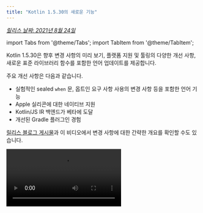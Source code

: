 ```yaml
---
title: "Kotlin 1.5.30의 새로운 기능"
---
```

_[릴리스 날짜: 2021년 8월 24일](releases#release-details)_

import Tabs from '@theme/Tabs';
import TabItem from '@theme/TabItem';

Kotlin 1.5.30은 향후 변경 사항의 미리 보기, 플랫폼 지원 및 툴링의 다양한 개선 사항, 새로운 표준 라이브러리 함수를 포함한 언어 업데이트를 제공합니다.

주요 개선 사항은 다음과 같습니다.
* 실험적인 sealed `when` 문, 옵트인 요구 사항 사용의 변경 사항 등을 포함한 언어 기능
* Apple 실리콘에 대한 네이티브 지원
* Kotlin/JS IR 백엔드가 베타에 도달
* 개선된 Gradle 플러그인 경험

[릴리스 블로그 게시물](https://blog.jetbrains.com/kotlin/2021/08/kotlin-1-5-30-released/)과 이 비디오에서 변경 사항에 대한 간략한 개요를 확인할 수도 있습니다.

<video src="https://www.youtube.com/v/rNbb3A9IdOo" title="Kotlin 1.5.30"/>

## 언어 기능

Kotlin 1.5.30은 향후 언어 변경 사항의 미리 보기를 제공하고 옵트인 요구 사항 메커니즘과 타입 추론을 개선합니다.
* [sealed 및 Boolean subject에 대한 완전한 when 문](#exhaustive-when-statements-for-sealed-and-boolean-subjects)
* [supertype으로서의 suspending 함수](#suspending-functions-as-supertypes)
* [실험적 API의 암시적 사용에 대한 옵트인 요구](#requiring-opt-in-on-implicit-usages-of-experimental-apis)
* [다른 대상을 사용하는 옵트인 요구 사항 어노테이션 사용 변경](#changes-to-using-opt-in-requirement-annotations-with-different-targets)
* [재귀적 제네릭 타입에 대한 타입 추론 개선](#improvements-to-type-inference-for-recursive-generic-types)
* [빌더 추론 제한 제거](#eliminating-builder-inference-restrictions)

### sealed 및 Boolean subject에 대한 완전한 when 문

:::note
sealed (완전한) when 문에 대한 지원은 [실험적](components-stability)입니다. 언제든지 삭제되거나 변경될 수 있습니다.
옵트인이 필요하며(아래 세부 정보 참조), 평가 목적으로만 사용해야 합니다. [YouTrack](https://youtrack.jetbrains.com/issue/KT-12380)에서 이에 대한 피드백을 보내주시면 감사하겠습니다.

완전한 [`when`](control-flow#when-expressions-and-statements) 문은 subject의 가능한 모든 타입 또는 값에 대한 분기, 또는 특정 타입에 대한 분기를 포함하고 나머지 경우를 처리하기 위해 `else` 분기를 포함합니다.

`when` 표현식과 일관된 동작을 위해 곧 완전하지 않은 `when` 문을 금지할 계획입니다. 원활한 마이그레이션을 위해 컴파일러가 sealed 클래스 또는 Boolean이 있는 완전하지 않은 `when` 문에 대한 경고를 보고하도록 구성할 수 있습니다. 이러한 경고는 기본적으로 Kotlin 1.6에 나타나며 나중에 오류가 됩니다.

Enum은 이미 경고를 받습니다.

:::

```kotlin
sealed class Mode {
    object ON : Mode()
    object OFF : Mode()
}

fun main() {
    val x: Mode = Mode.ON
    when (x) { 
        Mode.ON `->` println("ON")
    }
// WARNING: Non exhaustive 'when' statements on sealed classes/interfaces 
// will be prohibited in 1.7, add an 'OFF' or 'else' branch instead

    val y: Boolean = true
    when (y) {  
        true `->` println("true")
    }
// WARNING: Non exhaustive 'when' statements on Booleans will be prohibited 
// in 1.7, add a 'false' or 'else' branch instead
}
```

Kotlin 1.5.30에서 이 기능을 활성화하려면 언어 버전 `1.6`을 사용하세요. [프로그레시브 모드](whatsnew13#progressive-mode)를 활성화하여 경고를 오류로 변경할 수도 있습니다.

<Tabs groupId="build-script">
<TabItem value="kotlin" label="Kotlin" default>

```kotlin
kotlin {
    sourceSets.all {
        languageSettings.apply {
            languageVersion = "1.6"
            //progressiveMode = true // false by default
        }
    }
}
```

</TabItem>
<TabItem value="groovy" label="Groovy" default>

```groovy
kotlin {
    sourceSets.all {
        languageSettings {
            languageVersion = '1.6'
            //progressiveMode = true // false by default
        }
    }
}
```

</TabItem>
</Tabs>

### supertype으로서의 suspending 함수

:::note
supertype으로서의 suspending 함수에 대한 지원은 [실험적](components-stability)입니다. 언제든지 삭제되거나 변경될 수 있습니다.
옵트인이 필요하며(아래 세부 정보 참조), 평가 목적으로만 사용해야 합니다. [YouTrack](https://youtrack.jetbrains.com/issue/KT-18707)에서 이에 대한 피드백을 보내주시면 감사하겠습니다.

Kotlin 1.5.30은 몇 가지 제한 사항이 있는 `suspend` 함수 타입 사용 능력에 대한 미리 보기를 제공합니다.

```kotlin
class MyClass: suspend () `->` Unit {
    override suspend fun invoke() { TODO() }
}
```

이 기능을 활성화하려면 `-language-version 1.6` 컴파일러 옵션을 사용하세요.

<Tabs groupId="build-script">
<TabItem value="kotlin" label="Kotlin" default>

```kotlin
kotlin {
    sourceSets.all {
        languageSettings.apply {
            languageVersion = "1.6"
        }
    }
}
```

</TabItem>
<TabItem value="groovy" label="Groovy" default>

```groovy
kotlin {
    sourceSets.all {
        languageSettings {
            languageVersion = '1.6'
        }
    }
}
```

</TabItem>
</Tabs>

이 기능에는 다음과 같은 제한 사항이 있습니다.
* 일반 함수 타입과 `suspend` 함수 타입을 supertype으로 혼합할 수 없습니다. 이는 JVM 백엔드에서 `suspend` 함수 타입의 구현 세부 사항 때문입니다. 이는 마커 인터페이스가 있는 일반 함수 타입으로 표현됩니다. 마커 인터페이스 때문에 superinterface가 suspended인지 아니면 일반인지 알 수 없습니다.
* 여러 `suspend` 함수 supertype을 사용할 수 없습니다. 타입 검사가 있는 경우 여러 일반 함수 supertype을 사용할 수도 없습니다.

### 실험적 API의 암시적 사용에 대한 옵트인 요구

옵트인 요구 사항 메커니즘은 [실험적](components-stability)입니다.
언제든지 변경될 수 있습니다. [옵트인하는 방법](opt-in-requirements)을 참조하세요.
평가 목적으로만 사용하세요. [YouTrack](https://youtrack.jetbrains.com/issues/KT)에서 이에 대한 피드백을 보내주시면 감사하겠습니다.

라이브러리 작성자는 실험적 API를 [옵트인 필요](opt-in-requirements#create-opt-in-requirement-annotations)로 표시하여 사용자에게 실험적 상태를 알릴 수 있습니다. 컴파일러는 API가 사용될 때 경고 또는 오류를 발생시키고 이를 억제하려면 [명시적 동의](opt-in-requirements#opt-in-to-api)가 필요합니다.

Kotlin 1.5.30에서 컴파일러는 시그니처에 실험적 타입이 있는 모든 선언을 실험적으로 취급합니다. 즉, 실험적 API의 암시적 사용에 대해서도 옵트인이 필요합니다. 예를 들어, 함수의 반환 타입이 실험적 API 요소로 표시된 경우 선언이 옵트인을 명시적으로 요구하는 것으로 표시되지 않은 경우에도 함수 사용에 옵트인이 필요합니다.

```kotlin
// Library code

@RequiresOptIn(message = "This API is experimental.")
@Retention(AnnotationRetention.BINARY)
@Target(AnnotationTarget.CLASS)
annotation class MyDateTime // Opt-in requirement annotation

@MyDateTime
class DateProvider // A class requiring opt-in

// Client code

// Warning: experimental API usage
fun createDateSource(): DateProvider { /* ... */ }

fun getDate(): Date {
    val dateSource = createDateSource() // Also warning: experimental API usage
    // ... 
}
```

[옵트인 요구 사항](opt-in-requirements)에 대해 자세히 알아보세요.

### 다른 대상을 사용하는 옵트인 요구 사항 어노테이션 사용 변경

옵트인 요구 사항 메커니즘은 [실험적](components-stability)입니다.
언제든지 변경될 수 있습니다. [옵트인하는 방법](opt-in-requirements)을 참조하세요.
평가 목적으로만 사용하세요. [YouTrack](https://youtrack.jetbrains.com/issues/KT)에서 이에 대한 피드백을 보내주시면 감사하겠습니다.

Kotlin 1.5.30은 다양한 [대상](https://kotlinlang.org/api/latest/jvm/stdlib/kotlin.annotation/-target/)에서 옵트인 요구 사항 어노테이션을 사용하고 선언하기 위한 새로운 규칙을 제시합니다. 컴파일러는 이제 컴파일 시간에 처리하기 어려운 사용 사례에 대한 오류를 보고합니다. Kotlin 1.5.30에서:
* 로컬 변수 및 값 매개변수를 옵트인 요구 사항 어노테이션으로 표시하는 것은 사용 위치에서 금지됩니다.
* override는 기본 선언도 표시된 경우에만 허용됩니다.
* backing field 및 getter를 표시하는 것은 금지됩니다. 대신 기본 속성을 표시할 수 있습니다.
* `TYPE` 및 `TYPE_PARAMETER` 어노테이션 대상을 설정하는 것은 옵트인 요구 사항 어노테이션 선언 위치에서 금지됩니다.

[옵트인 요구 사항](opt-in-requirements)에 대해 자세히 알아보세요.

### 재귀적 제네릭 타입에 대한 타입 추론 개선

Kotlin 및 Java에서는 타입 매개변수에서 자체를 참조하는 재귀적 제네릭 타입을 정의할 수 있습니다. Kotlin 1.5.30에서 Kotlin 컴파일러는 해당 타입 매개변수의 상한에만 기반하여 타입 인수를 추론할 수 있습니다(재귀적 제네릭인 경우). 이를 통해 Java에서 빌더 API를 만들기 위해 자주 사용되는 재귀적 제네릭 타입으로 다양한 패턴을 만들 수 있습니다.

```kotlin
// Kotlin 1.5.20
val containerA = PostgreSQLContainer<Nothing>(DockerImageName.parse("postgres:13-alpine")).apply {
    withDatabaseName("db")
    withUsername("user")
    withPassword("password")
    withInitScript("sql/schema.sql")
}

// Kotlin 1.5.30
val containerB = PostgreSQLContainer(DockerImageName.parse("postgres:13-alpine"))
    .withDatabaseName("db")
    .withUsername("user")
    .withPassword("password")
    .withInitScript("sql/schema.sql")
```

`-Xself-upper-bound-inference` 또는 `-language-version 1.6` 컴파일러 옵션을 전달하여 개선 사항을 활성화할 수 있습니다. [이 YouTrack 티켓](https://youtrack.jetbrains.com/issue/KT-40804)에서 새로 지원되는 사용 사례의 다른 예제를 참조하세요.

### 빌더 추론 제한 제거

빌더 추론은 람다 인수의 타입 정보를 기반으로 호출의 타입 인수를 추론할 수 있는 특별한 종류의 타입 추론입니다. 이는 [`buildList()`](https://kotlinlang.org/api/latest/jvm/stdlib/kotlin.collections/build-list.html) 또는 [`sequence()`](https://kotlinlang.org/api/latest/jvm/stdlib/kotlin.sequences/sequence.html)와 같은 제네릭 빌더 함수를 호출할 때 유용할 수 있습니다. `buildList { add("string") }`.

이러한 람다 인수 내부에는 빌더 추론이 추론하려는 타입 정보를 사용하는 데 제한이 있었습니다. 즉, 지정만 할 수 있고 가져올 수는 없습니다. 예를 들어, 명시적으로 지정된 타입 인수 없이 `buildList()`의 람다 인수 내에서 [`get()`](https://kotlinlang.org/api/latest/jvm/stdlib/kotlin.collections/-list/get.html)를 호출할 수 없습니다.

Kotlin 1.5.30은 `-Xunrestricted-builder-inference` 컴파일러 옵션으로 이러한 제한을 제거합니다. 이 옵션을 추가하여 제네릭 빌더 함수의 람다 인수 내에서 이전에 금지된 호출을 활성화하세요.

```kotlin
@kotlin.ExperimentalStdlibApi
val list = buildList {
    add("a")
    add("b")
    set(1, null)
    val x = get(1)
    if (x != null) {
        removeAt(1)
    }
}

@kotlin.ExperimentalStdlibApi
val map = buildMap {
    put("a", 1)
    put("b", 1.1)
    put("c", 2f)
}
```

또한 `-language-version 1.6` 컴파일러 옵션으로 이 기능을 활성화할 수 있습니다.

## Kotlin/JVM

Kotlin 1.5.30에서 Kotlin/JVM은 다음과 같은 기능을 받습니다.
* [어노테이션 클래스 인스턴스화](#instantiation-of-annotation-classes)
* [향상된 nullability 어노테이션 지원 구성](#improved-nullability-annotation-support-configuration)

JVM 플랫폼에 대한 Kotlin Gradle 플러그인 업데이트는 [Gradle](#gradle) 섹션을 참조하세요.

### 어노테이션 클래스 인스턴스화

어노테이션 클래스 인스턴스화는 [실험적](components-stability)입니다. 언제든지 삭제되거나 변경될 수 있습니다.
옵트인이 필요하며(아래 세부 정보 참조), 평가 목적으로만 사용해야 합니다. [YouTrack](https://youtrack.jetbrains.com/issue/KT-45395)에서 이에 대한 피드백을 보내주시면 감사하겠습니다.

Kotlin 1.5.30을 사용하면 이제 임의의 코드에서 [어노테이션 클래스](annotations)의 생성자를 호출하여 결과 인스턴스를 얻을 수 있습니다. 이 기능은 어노테이션 인터페이스의 구현을 허용하는 Java 규칙과 동일한 사용 사례를 다룹니다.

```kotlin
annotation class InfoMarker(val info: String)

fun processInfo(marker: InfoMarker) = ...

fun main(args: Array<String>) {
    if (args.size != 0)
        processInfo(getAnnotationReflective(args))
    else
        processInfo(InfoMarker("default"))
}
```

이 기능을 활성화하려면 `-language-version 1.6` 컴파일러 옵션을 사용하세요. non-`val` 매개변수 또는 보조 생성자와 다른 멤버를 정의하는 제한과 같은 현재 어노테이션 클래스 제한 사항은 모두 그대로 유지됩니다.

[이 KEEP](https://github.com/Kotlin/KEEP/blob/master/proposals/annotation-instantiation)에서 어노테이션 클래스 인스턴스화에 대해 자세히 알아보세요.

### 향상된 nullability 어노테이션 지원 구성

Kotlin 컴파일러는 다양한 타입의 [nullability 어노테이션](java-interop#nullability-annotations)을 읽어 Java에서 nullability 정보를 얻을 수 있습니다. 이 정보를 통해 Java 코드를 호출할 때 Kotlin에서 nullability 불일치를 보고할 수 있습니다.

Kotlin 1.5.30에서는 특정 타입의 nullability 어노테이션의 정보를 기반으로 컴파일러가 nullability 불일치를 보고하는지 여부를 지정할 수 있습니다. 컴파일러 옵션 `-Xnullability-annotations=@<package-name>:<report-level>`을 사용하세요. 인수로 정규화된 nullability 어노테이션 패키지와 다음 보고 수준 중 하나를 지정합니다.
* nullability 불일치를 무시하려면 `ignore`
* 경고를 보고하려면 `warn`
* 오류를 보고하려면 `strict`

정규화된 패키지 이름과 함께 [지원되는 nullability 어노테이션의 전체 목록](java-interop#nullability-annotations)을 참조하세요.

다음은 새로 지원되는 [RxJava](https://github.com/ReactiveX/RxJava) 3 nullability 어노테이션에 대한 오류 보고를 활성화하는 방법을 보여주는 예제입니다. `-Xnullability-annotations=@io.reactivex.rxjava3.annotations:strict`. 이러한 모든 nullability 불일치는 기본적으로 경고입니다.

## Kotlin/Native

Kotlin/Native는 다양한 변경 사항과 개선 사항을 받았습니다.
* [Apple 실리콘 지원](#apple-silicon-support)
* [CocoaPods Gradle 플러그인에 대한 개선된 Kotlin DSL](#improved-kotlin-dsl-for-the-cocoapods-gradle-plugin)
* [Swift 5.5 async/await와의 실험적 상호 운용성](#experimental-interoperability-with-swift-5-5-async-await)
* [객체 및 companion 객체에 대한 개선된 Swift/Objective-C 매핑](#improved-swift-objective-c-mapping-for-objects-and-companion-objects)
* [MinGW 대상에 대한 가져오기 라이브러리 없이 DLL에 대한 링크 폐지](#deprecation-of-linkage-against-dlls-without-import-libraries-for-mingw-targets)

### Apple 실리콘 지원

Kotlin 1.5.30은 [Apple 실리콘](https://support.apple.com/en-us/HT211814)에 대한 네이티브 지원을 도입합니다.

이전에는 Kotlin/Native 컴파일러와 툴링은 Apple 실리콘 호스트에서 작업하기 위해 [Rosetta 변환 환경](https://developer.apple.com/documentation/apple_silicon/about_the_rosetta_translation_environment)이 필요했습니다. Kotlin 1.5.30에서는 변환 환경이 더 이상 필요하지 않습니다. 컴파일러와 툴링은 추가 작업 없이 Apple 실리콘 하드웨어에서 실행할 수 있습니다.

또한 Kotlin 코드를 Apple 실리콘에서 네이티브로 실행할 수 있도록 하는 새로운 대상을 도입했습니다.
* `macosArm64`
* `iosSimulatorArm64`
* `watchosSimulatorArm64`
* `tvosSimulatorArm64`

이러한 대상은 Intel 기반 및 Apple 실리콘 호스트 모두에서 사용할 수 있습니다. 기존의 모든 대상은 Apple 실리콘 호스트에서도 사용할 수 있습니다.

1.5.30에서는 `kotlin-multiplatform` Gradle 플러그인에서 Apple 실리콘 대상에 대한 기본 지원만 제공합니다. 특히, 새로운 시뮬레이터 대상은 `ios`, `tvos` 및 `watchos` 대상 바로 가기에 포함되지 않습니다.
새로운 대상에 대한 사용자 경험을 개선하기 위해 계속 노력할 것입니다.

### CocoaPods Gradle 플러그인에 대한 개선된 Kotlin DSL

#### Kotlin/Native 프레임워크에 대한 새로운 매개변수

Kotlin 1.5.30은 Kotlin/Native 프레임워크에 대한 개선된 CocoaPods Gradle 플러그인 DSL을 도입합니다. 프레임워크 이름 외에도 Pod 구성에서 다른 매개변수를 지정할 수 있습니다.
* 프레임워크의 동적 또는 정적 버전을 지정합니다.
* 종속성 내보내기를 명시적으로 활성화합니다.
* Bitcode 임베딩을 활성화합니다.

새로운 DSL을 사용하려면 프로젝트를 Kotlin 1.5.30으로 업데이트하고 `build.gradle(.kts)` 파일의 `cocoapods` 섹션에서 매개변수를 지정합니다.

```kotlin
cocoapods {
    frameworkName = "MyFramework" // This property is deprecated 
    // and will be removed in future versions
    // New DSL for framework configuration:
    framework {
        // All Framework properties are supported
        // Framework name configuration. Use this property instead of 
        // deprecated 'frameworkName'
        baseName = "MyFramework"
        // Dynamic framework support
        isStatic = false
        // Dependency export
        export(project(":anotherKMMModule"))
        transitiveExport = false // This is default.
        // Bitcode embedding
        embedBitcode(BITCODE)
    }
}
```

#### Xcode 구성에 대한 사용자 정의 이름 지원

Kotlin CocoaPods Gradle 플러그인은 Xcode 빌드 구성에서 사용자 정의 이름을 지원합니다. 또한 Xcode에서 빌드 구성에 대한 특수 이름(예: `Staging`)을 사용하는 경우에도 도움이 됩니다.

사용자 정의 이름을 지정하려면 `build.gradle(.kts)` 파일의 `cocoapods` 섹션에서 `xcodeConfigurationToNativeBuildType` 매개변수를 사용합니다.

```kotlin
cocoapods {
    // Maps custom Xcode configuration to NativeBuildType
    xcodeConfigurationToNativeBuildType["CUSTOM_DEBUG"] = NativeBuildType.DEBUG
    xcodeConfigurationToNativeBuildType["CUSTOM_RELEASE"] = NativeBuildType.RELEASE
}
```

이 매개변수는 Podspec 파일에 나타나지 않습니다. Xcode가 Gradle 빌드 프로세스를 실행할 때 Kotlin CocoaPods Gradle 플러그인은 필요한 네이티브 빌드 타입을 선택합니다.

`Debug` 및 `Release` 구성은 기본적으로 지원되므로 선언할 필요가 없습니다.

:::

### Swift 5.5 async/await와의 실험적 상호 운용성

:::note
Swift async/await와의 동시성 상호 운용성은 [실험적](components-stability)입니다. 언제든지 삭제되거나 변경될 수 있습니다.
평가 목적으로만 사용해야 합니다. [YouTrack](https://youtrack.jetbrains.com/issue/KT-47610)에서 이에 대한 피드백을 보내주시면 감사하겠습니다.

[Objective-C 및 Swift에서 Kotlin의 suspending 함수를 호출하는 지원을 1.4.0에 추가](whatsnew14#support-for-kotlin-s-suspending-functions-in-swift-and-objective-c)했으며, 이제 새로운 Swift 5.5 기능인 [`async` 및 `await` 수정자를 사용한 동시성](https://github.com/apple/swift-evolution/blob/main/proposals/0296-async-await)을 유지하기 위해 개선하고 있습니다.

Kotlin/Native 컴파일러는 이제 nullable 반환 타입이 있는 suspending 함수에 대해 생성된 Objective-C 헤더에서 `_Nullable_result` 속성을 내보냅니다. 이를 통해 Swift에서 적절한 nullability로 `async` 함수로 호출할 수 있습니다.

이 기능은 실험적이며 향후 Kotlin 및 Swift의 변경 사항에 영향을 받을 수 있습니다. 현재는 특정 제한 사항이 있는 이 기능의 미리 보기를 제공하고 있으며 의견을 듣고 싶습니다. 현재 상태에 대해 자세히 알아보고 [이 YouTrack 이슈](https://youtrack.jetbrains.com/issue/KT-47610)에서 피드백을 남겨주세요.

### 객체 및 companion 객체에 대한 개선된 Swift/Objective-C 매핑

이제 객체 및 companion 객체를 가져오는 것은 네이티브 iOS 개발자에게 더 직관적인 방식으로 수행할 수 있습니다. 예를 들어, Kotlin에 다음 객체가 있는 경우:

```kotlin
object MyObject {
    val x = "Some value"
}

class MyClass {
    companion object {
        val x = "Some value"
    }
}
```

Swift에서 액세스하려면 `shared` 및 `companion` 속성을 사용할 수 있습니다.

```swift
MyObject.shared
MyObject.shared.x
MyClass.companion
MyClass.Companion.shared
```

[Swift/Objective-C 상호 운용성](native-objc-interop)에 대해 자세히 알아보세요.

### MinGW 대상에 대한 가져오기 라이브러리 없이 DLL에 대한 링크 폐지

[LLD](https://lld.llvm.org/)는 LLVM 프로젝트의 링커이며, 기본 ld.bfd보다 성능이 더 우수하기 때문에 Kotlin/Native에서 MinGW 대상에 사용하기 시작할 계획입니다.

그러나 LLD의 최신 안정 버전은 MinGW(Windows) 대상에 대한 DLL에 대한 직접 링크를 지원하지 않습니다. 이러한 링크에는 [가져오기 라이브러리](https://stackoverflow.com/questions/3573475/how-does-the-import-library-work-details/3573527#3573527)를 사용해야 합니다. Kotlin/Native 1.5.30에서는 필요하지 않지만 이러한 사용법은 향후 MinGW에 대한 기본 링커가 될 LLD와 호환되지 않는다는 경고를 추가하고 있습니다.

[이 YouTrack 이슈](https://youtrack.jetbrains.com/issue/KT-47605)에서 LLD 링커로의 전환에 대한 생각과 우려 사항을 공유해주세요.

## Kotlin Multiplatform

1.5.30은 Kotlin Multiplatform에 다음과 같은 주목할 만한 업데이트를 제공합니다.
* [공유 네이티브 코드에서 사용자 정의 `cinterop` 라이브러리를 사용하는 기능](#ability-to-use-custom-cinterop-libraries-in-shared-native-code)
* [XCFrameworks에 대한 지원](#support-for-xcframeworks)
* [Android 아티팩트에 대한 새로운 기본 게시 설정](#new-default-publishing-setup-for-android-artifacts)

### 공유 네이티브 코드에서 사용자 정의 cinterop 라이브러리를 사용하는 기능

Kotlin Multiplatform은 공유 소스 세트에서 플랫폼별 interop 라이브러리를 사용하는 [옵션](multiplatform-share-on-platforms#connect-platform-specific-libraries)을 제공합니다. 1.5.30 이전에는 Kotlin/Native 배포와 함께 제공되는 [플랫폼 라이브러리](native-platform-libs)에서만 작동했습니다. 1.5.30부터는 사용자 정의 `cinterop` 라이브러리와 함께 사용할 수 있습니다. 이 기능을 활성화하려면 `gradle.properties`에 `kotlin.mpp.enableCInteropCommonization=true` 속성을 추가하세요.

```none
kotlin.mpp.enableGranularSourceSetsMetadata=true
kotlin.native.enableDependencyPropagation=false
kotlin.mpp.enableCInteropCommonization=true
```

### XCFrameworks에 대한 지원

이제 모든 Kotlin Multiplatform 프로젝트는 XCFrameworks를 출력 형식으로 가질 수 있습니다. Apple은 범용(fat) 프레임워크를 대체하기 위해 XCFrameworks를 도입했습니다. XCFrameworks를 사용하면 다음을 수행할 수 있습니다.
* 모든 대상 플랫폼 및 아키텍처에 대한 로직을 단일 번들로 수집할 수 있습니다.
* 애플리케이션을 App Store에 게시하기 전에 불필요한 모든 아키텍처를 제거할 필요가 없습니다.

XCFrameworks는 Apple M1에서 장치 및 시뮬레이터에 Kotlin 프레임워크를 사용하려는 경우에 유용합니다.

XCFrameworks를 사용하려면 `build.gradle(.kts)` 스크립트를 업데이트하세요.

<Tabs groupId="build-script">
<TabItem value="kotlin" label="Kotlin" default>

```kotlin
import org.jetbrains.kotlin.gradle.plugin.mpp.apple.XCFramework

plugins {
    kotlin("multiplatform")
}

kotlin {
    val xcf = XCFramework()
  
    ios {
        binaries.framework {
            baseName = "shared"
            xcf.add(this)
        }
    }
    watchos {
        binaries.framework {
            baseName = "shared"
            xcf.add(this)
        }
    }
    tvos {
        binaries.framework {
            baseName = "shared"
            xcf.add(this)
        }
    }
}
```

</TabItem>
<TabItem value="groovy" label="Groovy" default>

```groovy
import org.jetbrains.kotlin.gradle.plugin.mpp.apple.XCFrameworkConfig

plugins {
    id 'org.jetbrains.kotlin.multiplatform'
}

kotlin {
    def xcf = new XCFrameworkConfig(project)

    ios {
        binaries.framework {
            baseName = "shared"
            xcf.add(it)
        }
    }
    watchos {
        binaries.framework {
            baseName = "shared"
            xcf.add(it)
        }
    }
    tvos {
        binaries.framework {
            baseName = "shared"
            xcf.add(it)
        }
    }
}
```

</TabItem>
</Tabs>

XCFrameworks를 선언하면 다음과 같은 새로운 Gradle 작업이 등록됩니다.
* `assembleXCFramework`
* `assembleDebugXCFramework` (추가적으로 [dSYM을 포함하는](native-ios-symbolication) 디버그 아티팩트)
* `assembleReleaseXCFramework`

[이 WWDC 비디오](https://developer.apple.com/videos/play/wwdc2019/416/)에서 XCFrameworks에 대해 자세히 알아보세요.

### Android 아티팩트에 대한 새로운 기본 게시 설정

`maven-publish` Gradle 플러그인을 사용하면 빌드 스크립트에서 [Android variant](https://developer.android.com/studio/build/build-variants) 이름을 지정하여 [Android 대상에 대해 멀티플랫폼 라이브러리를 게시](multiplatform-publish-lib#publish-an-android-library)할 수 있습니다. Kotlin Gradle 플러그인은 자동으로 게시물을 생성합니다.

1.5.30 이전에는 생성된 게시물 [메타데이터](https://docs.gradle.org/current/userguide/publishing_gradle_module_metadata.html)에 게시된 모든 Android variant에 대한 빌드 타입 속성이 포함되어 있어 라이브러리 소비자가 사용하는 동일한 빌드 타입과만 호환됩니다. Kotlin 1.5.30은 새로운 기본 게시 설정을 도입합니다.
* 프로젝트가 게시하는 모든 Android variant에 동일한 빌드 타입 속성이 있는 경우 게시된 variant에는 빌드 타입 속성이 없으며 모든 빌드 타입과 호환됩니다.
* 게시된 variant에 다른 빌드 타입 속성이 있는 경우 `release` 값이 있는 variant만 빌드 타입 속성 없이 게시됩니다. 이렇게 하면 릴리스 variant가 소비자 측의 모든 빌드 타입과 호환되는 반면 비릴리스 variant는 일치하는 소비자 빌드 타입과만 호환됩니다.

옵트아웃하고 모든 variant에 대한 빌드 타입 속성을 유지하려면 이 Gradle 속성을 설정할 수 있습니다. `kotlin.android.buildTypeAttribute.keep=true`.

## Kotlin/JS

1.5.30에서는 Kotlin/JS에 다음과 같은 두 가지 주요 개선 사항이 제공됩니다.
* [JS IR 컴파일러 백엔드가 베타에 도달](#js-ir-compiler-backend-reaches-beta)
* [Kotlin/JS IR 백엔드를 사용하는 애플리케이션에 대한 더 나은 디버깅 경험](#better-debugging-experience-for-applications-with-the-kotlin-js-ir-backend)

### JS IR 컴파일러 백엔드가 베타에 도달

Kotlin/JS에 대한 [IR 기반 컴파일러 백엔드](whatsnew14#unified-backends-and-extensibility)(1.4.0에서 [알파](components-stability)로 도입됨)가 베타에 도달했습니다.

이전에는 프로젝트를 새 백엔드로 마이그레이션하는 데 도움이 되도록 [JS IR 백엔드에 대한 마이그레이션 가이드](js-ir-migration)를 게시했습니다. 이제 IntelliJ IDEA에서 필요한 변경 사항을 직접 표시하는 [Kotlin/JS 검사 팩](https://plugins.jetbrains.com/plugin/17183-kotlin-js-inspection-pack/) IDE 플러그인을 제공하고자 합니다.

### Kotlin/JS IR 백엔드를 사용하는 애플리케이션에 대한 더 나은 디버깅 경험

Kotlin 1.5.30은 Kotlin/JS IR 백엔드에 대한 JavaScript 소스 맵 생성을 제공합니다. 이를 통해 IR 백엔드가 활성화된 경우 중단점, 단계별 실행 및 적절한 소스 참조가 있는 읽기 쉬운 스택 추적을 포함하는 전체 디버깅 지원으로 Kotlin/JS 디버깅 경험이 향상됩니다.

[브라우저 또는 IntelliJ IDEA Ultimate에서 Kotlin/JS를 디버깅](js-debugging)하는 방법을 알아보세요.

## Gradle

[Kotlin Gradle 플러그인 사용자 경험을 개선](https://youtrack.jetbrains.com/issue/KT-45778)하려는 노력의 일환으로 다음과 같은 기능을 구현했습니다.
* [Java 툴체인 지원](#support-for-java-toolchains). 여기에는 [이전 Gradle 버전에 대한 `UsesKotlinJavaToolchain` 인터페이스를 사용하여 JDK 홈을 지정하는 기능](#ability-to-specify-jdk-home-with-useskotlinjavatoolchain-interface)이 포함됩니다.
* [Kotlin 데몬의 JVM 인수를 명시적으로 지정하는 더 쉬운 방법](#easier-way-to-explicitly-specify-kotlin-daemon-jvm-arguments)

### Java 툴체인 지원

Gradle 6.7은 ["Java 툴체인 지원"](https://docs.gradle.org/current/userguide/toolchains.html) 기능을 도입했습니다.
이 기능을 사용하면 다음을 수행할 수 있습니다.
* Gradle과 다른 JDK 및 JRE를 사용하여 컴파일, 테스트 및 실행 파일을 실행합니다.
* 릴리스되지 않은 언어 버전으로 코드를 컴파일하고 테스트합니다.

툴체인 지원을 통해 Gradle은 로컬 JDK를 자동으로 감지하고 빌드에 필요한 누락된 JDK를 설치할 수 있습니다. 이제 Gradle 자체는 모든 JDK에서 실행할 수 있으며 여전히 [빌드 캐시 기능](gradle-compilation-and-caches#gradle-build-cache-support)을 재사용할 수 있습니다.

Kotlin Gradle 플러그인은 Kotlin/JVM 컴파일 작업에 대한 Java 툴체인을 지원합니다.
Java 툴체인:
* JVM 대상에 사용할 수 있는 [`jdkHome` 옵션](gradle-compiler-options#attributes-specific-to-jvm)을 설정합니다.
   [`jdkHome` 옵션을 직접 설정하는 기능은 더 이상 사용되지 않습니다](https://youtrack.jetbrains.com/issue/KT-46541).
  
  

* 사용자가 `jvmTarget` 옵션을 명시적으로 설정하지 않은 경우 툴체인의 JDK 버전에 [`kotlinOptions.jvmTarget`](gradle-compiler-options#attributes-specific-to-jvm)을 설정합니다.
  툴체인이 구성되지 않은 경우 `jvmTarget` 필드는 기본값을 사용합니다. [관련 컴파일 작업의 JVM 대상 호환성 확인](gradle-configure-project#check-for-jvm-target-compatibility-of-related-compile-tasks)에 대해 자세히 알아보세요.

* [`kapt` 작업자](kapt#run-kapt-tasks-in-parallel)가 실행 중인 JDK에 영향을 줍니다.

다음 코드를 사용하여 툴체인을 설정합니다. 자리 표시자 `<MAJOR_JDK_VERSION>`을 사용하려는 JDK 버전으로 바꿉니다.

<Tabs groupId="build-script">
<TabItem value="kotlin" label="Kotlin" default>

```kotlin
kotlin {
    jvmToolchain {
        (this as JavaToolchainSpec).languageVersion.set(JavaLanguageVersion.of(<MAJOR_JDK_VERSION>)) // "8"
    }
}
```

</TabItem>
<TabItem value="groovy" label="Groovy" default>

```groovy
kotlin {
    jvmToolchain {
        languageVersion.set(JavaLanguageVersion.of(<MAJOR_JDK_VERSION>)) // "8"
    }
}
```

</TabItem>
</Tabs>

`kotlin` 확장을